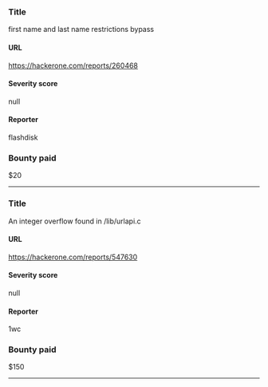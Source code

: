 ### Title
first name and last name restrictions bypass
#### URL 
https://hackerone.com/reports/260468
#### Severity score
null
#### Reporter 
flashdisk
### Bounty paid
$20


---


### Title
An integer overflow found in /lib/urlapi.c
#### URL 
https://hackerone.com/reports/547630
#### Severity score
null
#### Reporter 
1wc
### Bounty paid
$150


---


